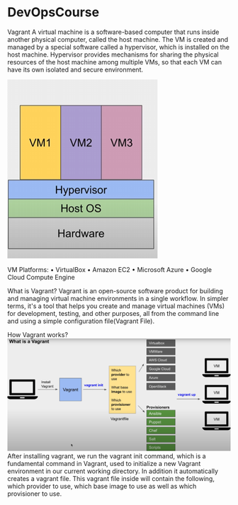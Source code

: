 # DevOpsCourse

Vagrant
A virtual machine is a software-based computer that runs inside another physical computer, called the host machine.
The VM is created and managed by a special software called a hypervisor, which is installed on the host machine.
Hypervisor provides mechanisms for sharing the physical resources of the host machine among multiple VMs, so that each VM can have its own isolated and secure environment.

![alt text](image.png)

VM Platforms:
•	VirtualBox
•	Amazon EC2
•	Microsoft Azure
•	Google Cloud Compute Engine


What is Vagrant?
Vagrant is an open-source software product for building and managing virtual machine environments in a single workflow. In simpler terms, it's a tool that helps you create and manage virtual machines (VMs) for development, testing, and other purposes, all from the command line and using a simple configuration file(Vagrant File).




How Vagrant works?
![alt text](image-1.png)
After installing vagrant, we run the vagrant init command, which is a fundamental command in Vagrant, used to initialize a new Vagrant environment in our current working directory. In addition it automatically creates a vagrant file. This vagrant file inside will contain the following, which provider to use, which base image to use as well as which provisioner to use.




